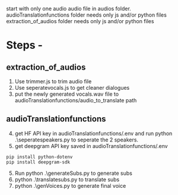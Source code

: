 start with only one audio audio file in audios folder. 
audioTranslationfunctions folder needs only js and/or python files 
extraction_of_audios folder needs only js and/or python files

# Steps -
## extraction_of_audios
1. Use trimmer.js to trim audio file 
2. Use seperatevocals.js to get cleaner dialogues
3. put the newly generated vocals.wav file to audioTranslationfunctions/audio_to_translate path

## audioTranslationfunctions
4. get HF API key in audioTranslationfunctions/.env and run 
python .\seperatespeakers.py to seperate the 2 speakers.
5. get deepgram API key saved in audioTranslationfunctions/.env

```
pip install python-dotenv
pip install deepgram-sdk
```

5.  Run python .\generateSubs.py to generate subs
6. python .\translatesubs.py to translate subs
7. python .\genVoices.py to generate final voice
